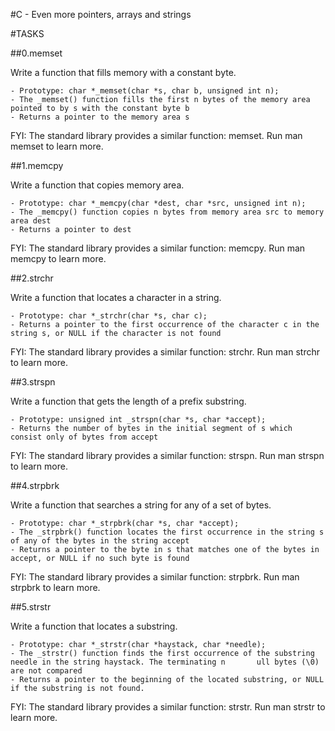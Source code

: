 #C - Even more pointers, arrays and strings

#TASKS

##0.memset

Write a function that fills memory with a constant byte.

    - Prototype: char *_memset(char *s, char b, unsigned int n);
    - The _memset() function fills the first n bytes of the memory area pointed to by s with the constant byte b
    - Returns a pointer to the memory area s

FYI: The standard library provides a similar function: memset. Run man memset to learn more.

##1.memcpy

Write a function that copies memory area.

    - Prototype: char *_memcpy(char *dest, char *src, unsigned int n);
    - The _memcpy() function copies n bytes from memory area src to memory area dest
    - Returns a pointer to dest

FYI: The standard library provides a similar function: memcpy. Run man memcpy to learn more.

##2.strchr

Write a function that locates a character in a string.

    - Prototype: char *_strchr(char *s, char c);
    - Returns a pointer to the first occurrence of the character c in the string s, or NULL if the character is not found

FYI: The standard library provides a similar function: strchr. Run man strchr to learn more.

##3.strspn

Write a function that gets the length of a prefix substring.

    - Prototype: unsigned int _strspn(char *s, char *accept);
    - Returns the number of bytes in the initial segment of s which consist only of bytes from accept

FYI: The standard library provides a similar function: strspn. Run man strspn to learn more.

##4.strpbrk

Write a function that searches a string for any of a set of bytes.

    - Prototype: char *_strpbrk(char *s, char *accept);
    - The _strpbrk() function locates the first occurrence in the string s of any of the bytes in the string accept
    - Returns a pointer to the byte in s that matches one of the bytes in accept, or NULL if no such byte is found

FYI: The standard library provides a similar function: strpbrk. Run man strpbrk to learn more.

##5.strstr

Write a function that locates a substring.

    - Prototype: char *_strstr(char *haystack, char *needle);
    - The _strstr() function finds the first occurrence of the substring needle in the string haystack. The terminating n       ull bytes (\0) are not compared
    - Returns a pointer to the beginning of the located substring, or NULL if the substring is not found.

FYI: The standard library provides a similar function: strstr. Run man strstr to learn more.
